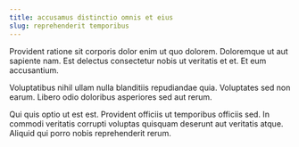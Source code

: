 ```yaml
---
title: accusamus distinctio omnis et eius
slug: reprehenderit temporibus
---
```


Provident ratione sit corporis dolor enim ut quo dolorem. Doloremque ut aut sapiente nam. Est delectus consectetur nobis ut veritatis et et. Et eum accusantium.

Voluptatibus nihil ullam nulla blanditiis repudiandae quia. Voluptates sed non earum. Libero odio doloribus asperiores sed aut rerum.

Qui quis optio ut est est. Provident officiis ut temporibus officiis sed. In commodi veritatis corrupti voluptas quisquam deserunt aut veritatis atque. Aliquid qui porro nobis reprehenderit rerum.
